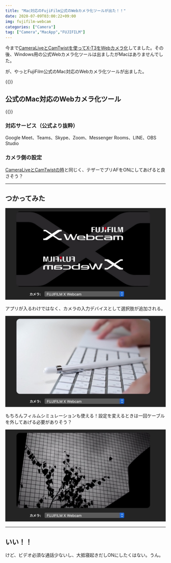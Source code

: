 ```yaml
---
title: "Mac対応のFujiFilm公式のWebカメラ化ツールが出た！！"
date: 2020-07-09T03:00:22+09:00
img: fujifilm-webcam
categories: ["Camera"]
tag: ["Camera","MacApp","FUJIFILM"]
---
```


今まで[CameraLiveとCamTwistを使ってX-T3をWebカメラ化](https://2001y.me/blog/camera/no-hdmicapture-webcam/)してました。その後、Windows用の公式Webカメラ化ツールは出ましたがMacはありませんでした。

が、やっとFujiFilm公式のMac対応のWebカメラ化ツールが出ました。

{{<ad>}}

## 公式のMac対応のWebカメラ化ツール

{{<blogcard url="https://fujifilm-x.com/ja-jp/support/download/software/x-webcam/">}}

### 対応サービス（公式より抜粋）

Google Meet、Teams、Skype、Zoom、Messenger Rooms、LINE、OBS Studio

### カメラ側の設定

[CameraLiveとCamTwistの時](https://2001y.me/blog/camera/no-hdmicapture-webcam/)と同じく、テザーでプリAFをONにしてあげると良さそう？

***

## つかってみた

![FujiのXなカッコよさ](../../../images/fujifilm-webcam-1.jpg)

アプリが入るわけではなく、カメラの入力デバイスとして選択肢が追加される。

![](../../../images/fujifilm-webcam-2.jpg)

もちろんフィルムシミュレーションも使える！設定を変えるときは一回ケーブルを外してあげる必要がありそう？

![黒いのはなんだろう。。](../../../images/fujifilm-webcam-3.jpg)

***

## いい！！

けど、ビデオ必須な通話少ないし、大抵寝起きだしONにしたくはない。うん。